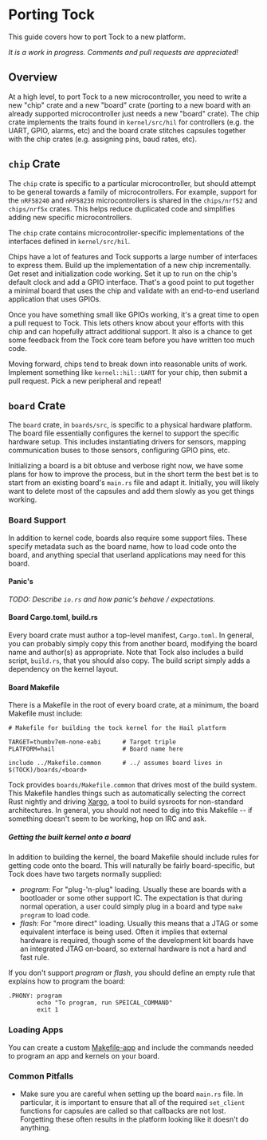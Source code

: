 Porting Tock
============

This guide covers how to port Tock to a new platform.

_It is a work in progress. Comments and pull requests are appreciated!_

Overview
--------

At a high level, to port Tock to a new microcontroller, you need to write a new
"chip" crate and a new "board" crate (porting to a new board with an already
supported microcontroller just needs a new "board" crate). The chip crate
implements the traits found in `kernel/src/hil` for controllers (e.g.  the
UART, GPIO, alarms, etc) and the board crate stitches capsules together with
the chip crates (e.g. assigning pins, baud rates, etc).


`chip` Crate
------------

The `chip` crate is specific to a particular microcontroller, but should attempt
to be general towards a family of microcontrollers. For example, support for the
`nRF58240` and `nRF58230` microcontrollers is shared in the `chips/nrf52` and
`chips/nrf5x` crates. This helps reduce duplicated code and simplifies adding
new specific microcontrollers.

The `chip` crate contains microcontroller-specific implementations of the
interfaces defined in `kernel/src/hil`.

Chips have a lot of features and Tock supports a large number of interfaces to
express them. Build up the implementation of a new chip incrementally. Get
reset and initialization code working. Set it up to run on the chip's default
clock and add a GPIO interface. That's a good point to put together a minimal
board that uses the chip and validate with an end-to-end userland application
that uses GPIOs.

Once you have something small like GPIOs working, it's a great time to open a
pull request to Tock. This lets others know about your efforts with this chip
and can hopefully attract additional support. It also is a chance to get some
feedback from the Tock core team before you have written too much code.

Moving forward, chips tend to break down into reasonable units of work.
Implement something like `kernel::hil::UART` for your chip, then submit a pull
request. Pick a new peripheral and repeat!


`board` Crate
-------------

The `board` crate, in `boards/src`, is specific to a physical hardware platform.
The board file essentially configures the kernel to support the specific
hardware setup. This includes instantiating drivers for sensors, mapping
communication buses to those sensors, configuring GPIO pins, etc.

Initializing a board is a bit obtuse and verbose right now, we have some plans
for how to improve the process, but in the short term the best bet is to start
from an existing board's `main.rs` file and adapt it. Initially, you will
likely want to delete most of the capsules and add them slowly as you get
things working.

### Board Support

In addition to kernel code, boards also require some support files. These
specify metadata such as the board name, how to load code onto the board, and
anything special that userland applications may need for this board.

#### Panic's

_TODO: Describe `io.rs` and how panic's behave / expectations._

#### Board Cargo.toml, build.rs

Every board crate must author a top-level manifest, `Cargo.toml`. In general,
you can probably simply copy this from another board, modifying the board name
and author(s) as appropriate. Note that Tock also includes a build script,
`build.rs`, that you should also copy. The build script simply adds a
dependency on the kernel layout.

#### Board Makefile

There is a Makefile in the root of every board crate, at a minimum, the board
Makefile must include:

```make
# Makefile for building the tock kernel for the Hail platform

TARGET=thumbv7em-none-eabi      # Target triple
PLATFORM=hail                   # Board name here

include ../Makefile.common      # ../ assumes board lives in $(TOCK)/boards/<board>
```

Tock provides `boards/Makefile.common` that drives most of the build system.
This Makefile handles things such as automatically selecting the correct Rust
nightly and driving [Xargo](https://github.com/japaric/xargo), a tool to build
sysroots for non-standard architectures. In general, you should not need to
dig into this Makefile -- if something doesn't seem to be working, hop on IRC
and ask.

##### Getting the built kernel onto a board

In addition to building the kernel, the board Makefile should include rules
for getting code onto the board. This will naturally be fairly board-specific,
but Tock does have two targets normally supplied:

  - _program_: For "plug-'n-plug" loading. Usually these are boards with a
    bootloader or some other support IC. The expectation is that during normal
    operation, a user could simply plug in a board and type `make program` to
    load code.
  - _flash_: For "more direct" loading. Usually this means that a JTAG or some
    equivalent interface is being used. Often it implies that external
    hardware is required, though some of the development kit boards have an
    integrated JTAG on-board, so external hardware is not a hard and fast
    rule.

If you don't support _program_ or _flash_, you should define an empty rule
that explains how to program the board:

```make
.PHONY: program
        echo "To program, run SPEICAL_COMMAND"
        exit 1
```

### Loading Apps

You can create a custom
[Makefile-app](https://github.com/helena-project/tock/blob/master/boards/imix/Makefile-app)
and include the commands needed to program an app and kernels on your board.

### Common Pitfalls

- Make sure you are careful when setting up the board `main.rs` file. In
  particular, it is important to ensure that all of the required `set_client`
  functions for capsules are called so that callbacks are not lost. Forgetting
  these often results in the platform looking like it doesn't do anything.
